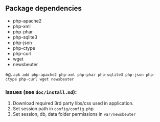 
## Package dependencies

* php-apache2
* php-xml
* php-phar
* php-sqlite3
* php-json
* php-ctype
* php-curl
* wget
* newsbeuter

eg.
`apk add php-apache2 php-xml php-phar php-sqlite3 php-json php-ctype php-curl wget newsbeuter`

### Issues (see `doc/install.md`):
1. Download required 3rd party libs/css used in application.
2. Set session path in `config/config.ph`p
3. Set session, db, data folder permissions in `var/newsbeuter`


